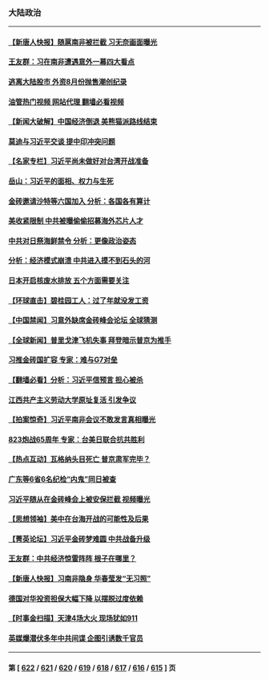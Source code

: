 ### 大陆政治
---
#### [【新唐人快报】随扈南非被拦截 习无奈画面曝光](../../pages/ncid277/n14060709.md?08250845) 
#### [王友群：习在南非遭遇意外一幕四大看点](../../pages/ncid277/n14060662.md?08250845) 
#### [逃离大陆股市 外资8月份抛售潮创纪录](../../pages/ncid277/n14060628.md?08250845) 
#### [油管热门视频 网站代理 翻墙必看视频](http://138.2.39.72:81/youtube.html?epic-marker?08250845)
#### [【新闻大破解】中国经济倒退 美熊猫派路线结束](../../pages/ncid277/n14060539.md?08250845) 
#### [莫迪与习近平交谈 提中印冲突问题](../../pages/ncid277/n14060615.md?08250845) 
#### [【名家专栏】习近平尚未做好对台湾开战准备](../../pages/ncid277/n14060479.md?08250845) 
#### [岳山：习近平的面相、权力与生死](../../pages/ncid277/n14060120.md?08250845) 
#### [金砖邀请沙特等六国加入 分析：各国各有算计](../../pages/ncid277/n14060562.md?08250845) 
#### [美收紧限制 中共被曝偷偷招募海外芯片人才](../../pages/ncid277/n14060258.md?08250845) 
#### [中共对日祭海鲜禁令 分析：更像政治姿态](../../pages/ncid277/n14060469.md?08250845) 
#### [分析：经济模式崩溃 中共进入摸不到石头的河](../../pages/ncid277/n14060468.md?08250845) 
#### [日本开启核废水排放 五个方面需要关注](../../pages/ncid277/n14060237.md?08250845) 
#### [【环球直击】碧桂园工人：过了年就没发工资](../../pages/ncid277/n14059608.md?08250845) 
#### [【中国禁闻】习意外缺席金砖峰会论坛 全球猜测](../../pages/ncid277/n14059554.md?08250845) 
#### [【全球新闻】普里戈津飞机失事 拜登暗示普京为推手](../../pages/ncid277/n14060183.md?08250845) 
#### [习推金砖国扩容 专家：难与G7对垒](../../pages/ncid277/n14059737.md?08250845) 
#### [【翻墙必看】分析：习近平信预言 担心被杀](../../pages/ncid277/n14060002.md?08250845) 
#### [江西共产主义劳动大学原址复活 引发争议](../../pages/ncid277/n14060004.md?08250845) 
#### [【拍案惊奇】习近平南非会议不敢发言真相曝光](../../pages/ncid277/n14059985.md?08250845) 
#### [823炮战65周年 专家：台美日联合抗共胜利](../../pages/ncid277/n14059697.md?08250845) 
#### [【热点互动】瓦格纳头目死亡 普京肃军完毕？](../../pages/ncid277/n14059908.md?08250845) 
#### [广东等6省6名纪检“内鬼”同日被查](../../pages/ncid277/n14059970.md?08250845) 
#### [习近平随从在金砖峰会上被安保拦截 视频曝光](../../pages/ncid277/n14059943.md?08250845) 
#### [【思想领袖】美中在台海开战的可能性及后果](../../pages/ncid277/n14045671.md?08250845) 
#### [【菁英论坛】习近平金砖梦难圆 中共战备升级](../../pages/ncid277/n14059857.md?08250845) 
#### [王友群：中共经济惊雷阵阵 根子在哪里？](../../pages/ncid277/n14059821.md?08250845) 
#### [【新唐人快报】习南非隐身 华春莹发“无习照”](../../pages/ncid277/n14059905.md?08250845) 
#### [德国对华投资担保大幅下降 以摆脱过度依赖](../../pages/ncid277/n14059799.md?08250845) 
#### [【时事金扫描】天津4场大火 现场犹如911](../../pages/ncid277/n14059713.md?08250845) 
#### [英媒爆潜伏多年中共间谍 企图引诱数千官员](../../pages/ncid277/n14059810.md?08250845) 

---
#### 第 [ [622](./622.md?08250845) / [621](./621.md?08250845) / [620](./620.md?08250845) / [619](./619.md?08250845) / [618](./618.md?08250845) / [617](./617.md?08250845) / [616](./616.md?08250845) / [615](./615.md?08250845) ] 页
